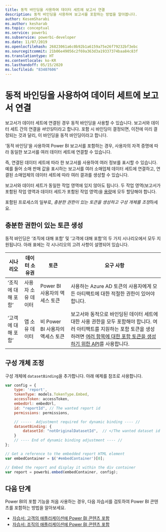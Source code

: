 ```yaml
---
title: 동적 바인딩을 사용하여 데이터 세트에 보고서 연결
description: 동적 바인딩을 사용하여 보고서를 포함하는 방법을 알아봅니다.
author: KesemSharabi
ms.author: kesharab
ms.topic: conceptual
ms.service: powerbi
ms.subservice: powerbi-developer
ms.date: 11/07/2019
ms.openlocfilehash: 26823061a6c0b92b1a6159a75e26f79232bf3ebc
ms.sourcegitcommit: 21b06e49056c2f69a363d3a19337374baa84c83f
ms.translationtype: HT
ms.contentlocale: ko-KR
ms.lasthandoff: 05/15/2020
ms.locfileid: "83407606"
---
```

# <a name="connect-a-report-to-a-dataset-using-dynamic-binding"></a>동적 바인딩을 사용하여 데이터 세트에 보고서 연결 

보고서가 데이터 세트에 연결된 경우 동적 바인딩을 사용할 수 있습니다. 보고서와 데이터 세트 간의 연결을 *바인딩*이라고 합니다. 포함 시 바인딩이 결정되면, 이전에 미리 결정되는 것과 달리, 이 바인딩을 동적 바인딩이라고 합니다.

‘동적 바인딩’을 사용하여 Power BI 보고서를 포함하는 경우, 사용자의 자격 증명에 따라 동일한 보고서를 여러 데이터 세트에 연결할 수 있습니다.

즉, 연결된 데이터 세트에 따라 한 보고서를 사용하여 여러 정보를 표시할 수 있습니다. 예를 들어 소매 판매 값을 표시하는 보고서를 여러 소매업체 데이터 세트에 연결하고, 연결된 소매업체의 데이터 세트에 따라 여러 결과를 생성할 수 있습니다.

보고서와 데이터 세트가 동일한 작업 영역에 있지 않아도 됩니다. 두 작업 영역(보고서가 포함된 작업 영역과 데이터 세트가 포함된 작업 영역)을 [용량](azure-pbie-create-capacity.md)에 모두 할당해야 합니다.

포함된 프로세스의 일부로, *충분한 권한이 있는 토큰을 생성하고* *구성 개체를 조정*하세요.

## <a name="generating-a-token-with-sufficient-permissions"></a>충분한 권한이 있는 토큰 생성

동적 바인딩은 ‘조직에 대해 포함’ 및 ‘고객에 대해 포함’의 두 가지 시나리오에서 모두 지원됩니다.  아래 표에는 각 시나리오의 고려 사항이 설명되어 있습니다.

|시나리오  |데이터 소유권  |토큰  |요구 사항  |
|---------|---------|---------|---------|
|‘조직에 대해 포함’    |사용자 소유 데이터         |Power BI 사용자의 액세스 토큰         |사용하는 Azure AD 토큰의 사용자에게 모든 아티팩트에 대한 적절한 권한이 있어야 합니다.         |
|‘고객에 대해 포함’     |앱 소유 데이터         |비 Power BI 사용자의 액세스 토큰         |보고서와 동적으로 바인딩된 데이터 세트에 대한 사용 권한을 모두 포함해야 합니다. 여러 아티팩트를 지원하는 포함 토큰을 생성하려면 [여러 항목에 대한 포함 토큰을 생성하기 위한 API](embed-sample-for-customers.md#multiEmbedToken)를 사용합니다.         |

## <a name="adjusting-the-config-object"></a>구성 개체 조정
구성 개체에 `datasetBinding`을 추가합니다. 아래 예제를 참조로 사용합니다.

```javascript
var config = {
    type: 'report',
    tokenType: models.TokenType.Embed,
    accessToken: accessToken,
    embedUrl: embedUrl,
    id: "reportId", // The wanted report id
    permissions: permissions,

    // -----  Adjustment required for dynamic binding ---- //
    datasetBinding: {
        datasetId: "notOriginalDatasetId",  // </The wanted dataset id
    }
    // ---- End of dynamic binding adjustment ---- //
};

// Get a reference to the embedded report HTML element
var embedContainer = $('#embedContainer')[0];

// Embed the report and display it within the div container
var report = powerbi.embed(embedContainer, config);
```

## <a name="next-steps"></a>다음 단계

Power BI의 포함 기능을 처음 사용하는 경우, 다음 자습서를 검토하여 Power BI 콘텐츠를 포함하는 방법을 알아보세요.
* [자습서: 고객의 애플리케이션에 Power BI 콘텐츠 포함](embed-sample-for-customers.md)
* [자습서: 조직의 애플리케이션에 Power BI 콘텐츠 포함](embed-sample-for-your-organization.md)